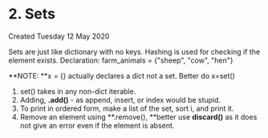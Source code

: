 # 2. Sets
Created Tuesday 12 May 2020

Sets are just like dictionary with no keys. Hashing is used for checking if the element exists.
Declaration:
	farm_animals = {"sheep", "cow", "hen"}

**NOTE: **x = {} actually declares a dict not a set. Better do x=set()

1. set() takes in any non-dict iterable.
2. Adding, **.add()** - as append, insert, or index would be stupid.
3. To print in ordered form, make a list of the set, sort i, and print it.
4. Remove an element using **.remove(), **better use **discard()** as it does not give an error even if the element is absent.


